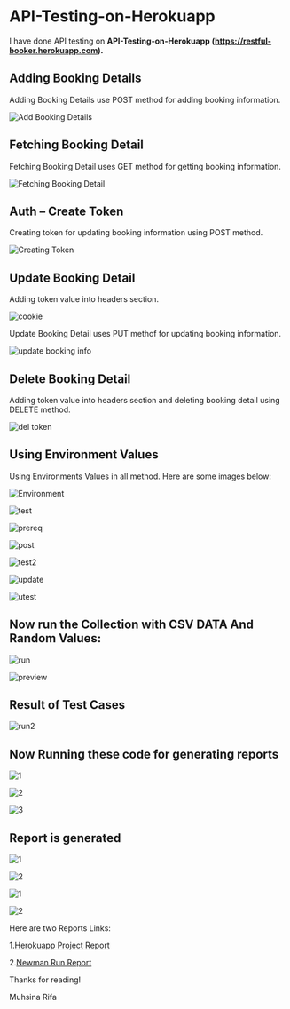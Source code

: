 # API-Testing-on-Herokuapp
I have done API testing on **API-Testing-on-Herokuapp (https://restful-booker.herokuapp.com).**

## Adding Booking Details

Adding Booking Details use POST method for adding booking information.

![Add Booking Details](https://github.com/muhsinarifa/API-Testing-on-Herokuapp/assets/44992957/4bd69e63-0868-48f8-8f05-fc72c6f92e9e)

## Fetching Booking Detail

Fetching Booking Detail uses GET method for getting booking information.

![Fetching Booking Detail](https://github.com/muhsinarifa/API-Testing-on-Herokuapp/assets/44992957/5a457c16-f6ef-450c-a063-487ebf86cb3a)

## Auth – Create Token

Creating token for updating booking information using POST method.

![Creating Token](https://github.com/muhsinarifa/API-Testing-on-Herokuapp/assets/44992957/6fff805c-e2c5-442a-88ae-7978be9a8d2b)

## Update Booking Detail

Adding token value into headers section.

![cookie](https://github.com/muhsinarifa/API-Testing-on-Herokuapp/assets/44992957/c543dff8-033e-4514-8c03-ad690a511d87)

Update Booking Detail uses PUT methof for updating booking information.

![update booking info](https://github.com/muhsinarifa/API-Testing-on-Herokuapp/assets/44992957/26eb18f3-ea91-42ac-832c-06a1ffaaa7fc)

## Delete Booking Detail

Adding token value into headers section and deleting booking detail using DELETE method.

![del token](https://github.com/muhsinarifa/API-Testing-on-Herokuapp/assets/44992957/7fafb4fc-bada-4b30-98bc-2156a99e19c5)

## Using Environment Values

Using Environments Values in all method. Here are some images below:

![Environment](https://github.com/muhsinarifa/API-Testing-on-Herokuapp/assets/44992957/0c78a05d-1fbc-486b-883c-930fde93d02e)

![test](https://github.com/muhsinarifa/API-Testing-on-Herokuapp/assets/44992957/3c4254e7-e99a-40b5-bb14-4697158da7f9)

![prereq](https://github.com/muhsinarifa/API-Testing-on-Herokuapp/assets/44992957/868665f0-00f8-478b-acc4-5b938db3e0c6)

![post](https://github.com/muhsinarifa/API-Testing-on-Herokuapp/assets/44992957/85b7f9f0-bf6d-4496-9bcb-7ca537f8efb5)

![test2](https://github.com/muhsinarifa/API-Testing-on-Herokuapp/assets/44992957/0e45a7a2-8a0a-4373-bf31-d01d14a45325)

![update](https://github.com/muhsinarifa/API-Testing-on-Herokuapp/assets/44992957/50477410-a4df-41e4-a307-4d0503dc422a)

![utest](https://github.com/muhsinarifa/API-Testing-on-Herokuapp/assets/44992957/3b6f8576-06f1-414e-bb05-07821157e89b)

## Now run the Collection with CSV DATA And Random Values:

![run](https://github.com/muhsinarifa/API-Testing-on-Herokuapp/assets/44992957/4b257bfd-927f-48a1-b9a2-77579633af73)

![preview](https://github.com/muhsinarifa/API-Testing-on-Herokuapp/assets/44992957/b7e2fd24-683f-4534-98d7-2f61d6e53552)

## Result of Test Cases

![run2](https://github.com/muhsinarifa/API-Testing-on-Herokuapp/assets/44992957/1f675b00-a7d8-4ebc-9562-85a4bc562d9e)

## Now Running these code for generating reports

![1](https://github.com/muhsinarifa/API-Testing-on-Herokuapp/assets/44992957/53ec38c2-1444-4fc2-af31-0d92c5eec2ec)

![2](https://github.com/muhsinarifa/API-Testing-on-Herokuapp/assets/44992957/b854a913-5a11-4a73-8920-8d878e4a49c6)

![3](https://github.com/muhsinarifa/API-Testing-on-Herokuapp/assets/44992957/9d9d12c2-2767-40ce-8d2f-c2f93ce54e8c)

## Report is generated

![1](https://github.com/muhsinarifa/API-Testing-on-Herokuapp/assets/44992957/b890412e-4aa6-43d6-9b09-65309c4330b3)

![2](https://github.com/muhsinarifa/API-Testing-on-Herokuapp/assets/44992957/8560fe88-8a88-487e-9a93-c8c4d92a148f)

![1](https://github.com/muhsinarifa/API-Testing-on-Herokuapp/assets/44992957/14a701de-dea0-4caa-a529-b42e15994ba8)

![2](https://github.com/muhsinarifa/API-Testing-on-Herokuapp/assets/44992957/abaed3b7-1228-4030-816c-1c44761b9d4c)

Here are two Reports Links:

  1.[Herokuapp Project Report](https://drive.google.com/file/d/1ZT-dkROC-3_qpvbqxHrJ66DzwISYo4ej/view?usp=share_link)
  
  2.[Newman Run Report](https://drive.google.com/file/d/1YtUExJIwLwnDCw-cl-icrTnDL1ATEZb4/view?usp=share_link)
  
  Thanks for reading!
  
  Muhsina Rifa
 





